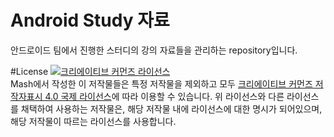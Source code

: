 # Android Study 자료
안드로이드 팀에서 진행한 스터디의 강의 자료들을 관리하는 repository입니다.

#License
<a rel="license" href="http://creativecommons.org/licenses/by/4.0/"><img alt="크리에이티브 커먼즈 라이선스" style="border-width:0" src="https://i.creativecommons.org/l/by/4.0/88x31.png" /></a><br />Mash에서 작성한 이 저작물들은 특정 저작물을 제외하고 모두 <a rel="license" href="http://creativecommons.org/licenses/by/4.0/">크리에이티브 커먼즈 저작자표시 4.0 국제 라이선스</a>에 따라 이용할 수 있습니다. 위 라이선스와 다른 라이선스를 채택하여 사용하는 저작물은, 해당 저작물 내에 라이선스에 대한 명시가 되어있으며, 해당 저작물이 따르는 라이선스를 사용합니다.
